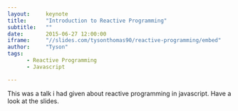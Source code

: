 ```yaml
---
layout:     keynote
title:      "Introduction to Reactive Programming"
subtitle:   ""
date:       2015-06-27 12:00:00
iframe:     "//slides.com/tysonthomas90/reactive-programming/embed"
author:     "Tyson"
tags:
      - Reactive Programming
      - Javascript

---
```


This was a talk i had given about reactive programming in javascript. Have a look at the slides.
